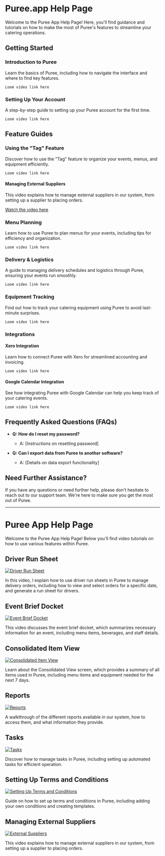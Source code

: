 # Puree.app Help Page

Welcome to the Puree App Help Page! Here, you'll find guidance and tutorials on how to make the most of Puree's features to streamline your catering operations.

## Getting Started

### Introduction to Puree

Learn the basics of Puree, including how to navigate the interface and where to find key features.

`Loom video link here`

### Setting Up Your Account

A step-by-step guide to setting up your Puree account for the first time.

`Loom video link here`

## Feature Guides

### Using the "Tag" Feature

Discover how to use the "Tag" feature to organize your events, menus, and equipment efficiently.

`Loom video link here`

#### Managing External Suppliers

This video explains how to manage external suppliers in our system, from setting up a supplier to placing orders. 

[Watch the video here](https://www.loom.com/share/c2bb69434a37456cb7aeedd2d8f766c6)



### Menu Planning

Learn how to use Puree to plan menus for your events, including tips for efficiency and organization.

`Loom video link here`

### Delivery & Logistics

A guide to managing delivery schedules and logistics through Puree, ensuring your events run smoothly.

`Loom video link here`

### Equipment Tracking

Find out how to track your catering equipment using Puree to avoid last-minute surprises.

`Loom video link here`

### Integrations

#### Xero Integration

Learn how to connect Puree with Xero for streamlined accounting and invoicing.

`Loom video link here`

#### Google Calendar Integration

See how integrating Puree with Google Calendar can help you keep track of your catering events.

`Loom video link here`

## Frequently Asked Questions (FAQs)

- **Q: How do I reset my password?**
  - A: [Instructions on resetting password]

- **Q: Can I export data from Puree to another software?**
  - A: [Details on data export functionality]

## Need Further Assistance?

If you have any questions or need further help, please don't hesitate to reach out to our support team. We're here to make sure you get the most out of Puree.

---

# Puree App Help Page

Welcome to the Puree App Help Page! Below you'll find video tutorials on how to use various features within Puree.

## Driver Run Sheet

[![Driver Run Sheet](https://www.loom.com/share/84f5d3fe45c94185842e368bd9eddce4)](https://www.loom.com/share/84f5d3fe45c94185842e368bd9eddce4)

In this video, I explain how to use driver run sheets in Puree to manage delivery orders, including how to view and select orders for a specific date, and generate a run sheet for drivers.

## Event Brief Docket

[![Event Brief Docket](https://www.loom.com/share/c022edb28b2f417b8c50fd98071a1f35)](https://www.loom.com/share/c022edb28b2f417b8c50fd98071a1f35)

This video discusses the event brief docket, which summarizes necessary information for an event, including menu items, beverages, and staff details.

## Consolidated Item View

[![Consolidated Item View](https://www.loom.com/share/5ff8f193fa5043fc90f33d8cdd38692b)](https://www.loom.com/share/5ff8f193fa5043fc90f33d8cdd38692b)

Learn about the Consolidated View screen, which provides a summary of all items used in Puree, including menu items and equipment needed for the next 7 days.

## Reports

[![Reports](https://www.loom.com/share/38c9f3fe633b4ba38829f1c4606ad656)](https://www.loom.com/share/38c9f3fe633b4ba38829f1c4606ad656)

A walkthrough of the different reports available in our system, how to access them, and what information they provide.

## Tasks

[![Tasks](https://www.loom.com/share/f93dcfaaeaba43abae1aff2b035cbc88)](https://www.loom.com/share/f93dcfaaeaba43abae1aff2b035cbc88)

Discover how to manage tasks in Puree, including setting up automated tasks for efficient operation.

## Setting Up Terms and Conditions

[![Setting Up Terms and Conditions](https://www.loom.com/share/7946d25873e34899922416962256ed01)](https://www.loom.com/share/7946d25873e34899922416962256ed01)

Guide on how to set up terms and conditions in Puree, including adding your own conditions and creating templates.

## Managing External Suppliers

[![External Suppliers](https://www.loom.com/share/c2bb69434a37456cb7aeedd2d8f766c6)](https://www.loom.com/share/c2bb69434a37456cb7aeedd2d8f766c6)

This video explains how to manage external suppliers in our system, from setting up a supplier to placing orders.




